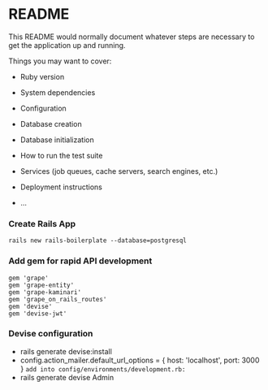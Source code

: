 # README

This README would normally document whatever steps are necessary to get the
application up and running.

Things you may want to cover:

* Ruby version

* System dependencies

* Configuration

* Database creation

* Database initialization

* How to run the test suite

* Services (job queues, cache servers, search engines, etc.)

* Deployment instructions

* ...

### Create Rails App
`rails new rails-boilerplate --database=postgresql`
 
### Add gem for rapid API development
```
gem 'grape'
gem 'grape-entity'
gem 'grape-kaminari'
gem 'grape_on_rails_routes'
gem 'devise'
gem 'devise-jwt'
```

### Devise configuration
* rails generate devise:install
* config.action_mailer.default_url_options = { host: 'localhost', port: 3000 } `add into config/environments/development.rb:`
* rails generate devise Admin
